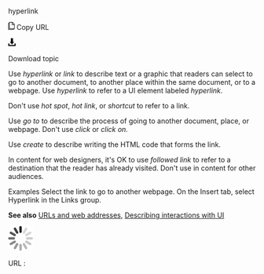 # 

hyperlink

![Copy URL](media/hyperlink/Copy.png)
Copy URL

![Download](media/hyperlink/Download.png)

Download topic

Use *hyperlink* or *link* to
describe text or a graphic that readers can select to go to another
document, to another place within the same document, or to a webpage.
Use *hyperlink* to refer to a UI element labeled *hyperlink*.

Don't use *hot spot*, *hot link*, or *shortcut* to refer to a link.

Use *go to* to describe the process of going to another document, place, or webpage. Don't use *click* or *click on.*

Use *create* to describe writing the HTML code that forms the link.

In content for web designers, it's OK to use *followed link* to refer to a destination that the reader has already visited. Don't use in content for other audiences.

Examples
Select the link to go to another webpage. 
On the Insert tab, select Hyperlink in the Links group.

**See also** [URLs and web addresses](https://worldready.cloudapp.net/Styleguide/Read?id=2700&topicid=34905), [Describing interactions with UI](https://worldready.cloudapp.net/Styleguide/Read?id=2700&topicid=26472)

![In progress](media/hyperlink/activity-large.gif)

URL :
